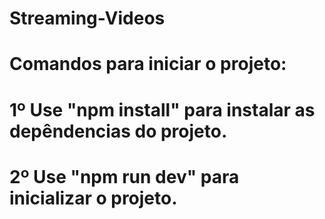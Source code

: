 # Streaming-Videos

# Comandos para iniciar o projeto:

# 1º Use "npm install" para instalar as depêndencias do projeto.

# 2º Use "npm run dev" para inicializar o projeto.
